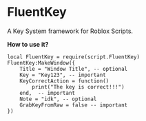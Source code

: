 # FluentKey
A Key System framework for Roblox Scripts.

**How to use it?**
```luau
local FluentKey = require(script.FluentKey)
FluentKey:MakeWindow({
	Title = "Window Title", -- optional
	Key = "Key123", -- important
	KeyCorrectAction = function()
		print("The key is correct!!!")
	end,  -- important
	Note = "idk", -- optional
	GrabKeyFromRaw = false -- important
})
```
